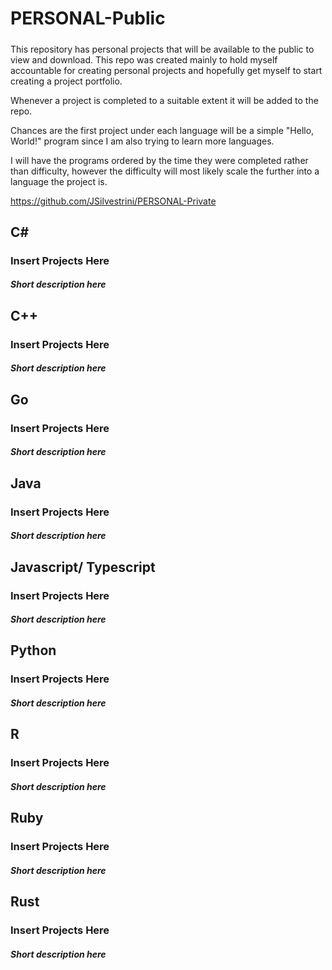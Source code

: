 # PERSONAL-Public

#####
This repository has personal projects that will be available to the public to view and download. This repo was created mainly to hold myself accountable for creating personal projects and hopefully get myself to start creating a project portfolio.

Whenever a project is completed to a suitable extent it will be added to the repo.

Chances are the first project under each language will be a simple "Hello, World!" program since I am also trying to learn more languages.

I will have the programs ordered by the time they were completed rather than difficulty, however the difficulty will most likely scale the further into a language the project is.

https://github.com/JSilvestrini/PERSONAL-Private

##
## C#
### Insert Projects Here
##### Short description here
##
## C++
### Insert Projects Here
##### Short description here
##
## Go
### Insert Projects Here
##### Short description here
##
## Java
### Insert Projects Here
##### Short description here
##
## Javascript/ Typescript
### Insert Projects Here
##### Short description here
##
## Python
### Insert Projects Here
##### Short description here
##
## R
### Insert Projects Here
##### Short description here
##
## Ruby
### Insert Projects Here
##### Short description here
##
## Rust
### Insert Projects Here
##### Short description here
##
